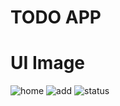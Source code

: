 # TODO APP



# UI Image

![home](https://github.com/Arush16101999/v2-todo/assets/61136045/714591e6-7c92-471f-b5d3-6e20268b2515)
![add](https://github.com/Arush16101999/v2-todo/assets/61136045/25085ad7-a084-41d2-ac59-41941487198a)
![status](https://github.com/Arush16101999/v2-todo/assets/61136045/a220ece3-ebbe-4023-8645-23b3e777803e)
